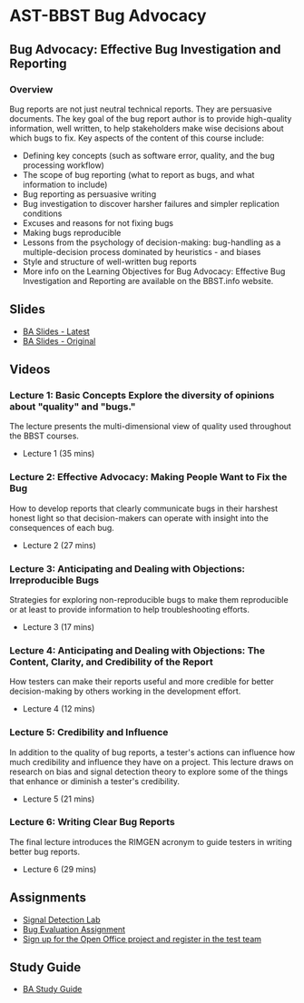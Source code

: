 # AST-BBST Bug Advocacy

## Bug Advocacy: Effective Bug Investigation and Reporting

### Overview

Bug reports are not just neutral technical reports. They are persuasive documents. The key goal of the bug report author is to provide high-quality information, well written, to help stakeholders make wise decisions about which bugs to fix. Key aspects of the content of this course include:

* Defining key concepts \(such as software error, quality, and the bug processing workflow\)
* The scope of bug reporting \(what to report as bugs, and what information to include\)
* Bug reporting as persuasive writing
* Bug investigation to discover harsher failures and simpler replication conditions
* Excuses and reasons for not fixing bugs
* Making bugs reproducible
* Lessons from the psychology of decision-making: bug-handling as a multiple-decision process dominated by heuristics - and biases
* Style and structure of well-written bug reports
* More info on the Learning Objectives for Bug Advocacy: Effective Bug Investigation and Reporting are available on the BBST.info website.

## Slides

* [BA Slides - Latest](./Bug%20Advocacy/BugAdvocacy2019.pdf)
* [BA Slides - Original](./Bug%20Advocacy/BugAdvocacy2008.pdf)

## Videos

### Lecture 1: Basic Concepts Explore the diversity of opinions about "quality" and "bugs." 

The lecture presents the multi-dimensional view of quality used throughout the BBST courses.

* Lecture 1 \(35 mins\)  

### Lecture 2: Effective Advocacy: Making People Want to Fix the Bug 

How to develop reports that clearly communicate bugs in their harshest honest light so that decision-makers can operate with insight into the consequences of each bug.

* Lecture 2 \(27 mins\)  

### Lecture 3: Anticipating and Dealing with Objections: Irreproducible Bugs 

Strategies for exploring non-reproducible bugs to make them reproducible or at least to provide information to help troubleshooting efforts.

* Lecture 3 \(17 mins\)  

### Lecture 4: Anticipating and Dealing with Objections: The Content, Clarity, and Credibility of the Report 

How testers can make their reports useful and more credible for better decision-making by others working in the development effort.

* Lecture 4 \(12 mins\)  

### Lecture 5: Credibility and Influence 

In addition to the quality of bug reports, a tester's actions can influence how much credibility and influence they have on a project. This lecture draws on research on bias and signal detection theory to explore some of the things that enhance or diminish a tester's credibility.

* Lecture 5 \(21 mins\)  

### Lecture 6: Writing Clear Bug Reports 

The final lecture introduces the RIMGEN acronym to guide testers in writing better bug reports.

* Lecture 6 \(29 mins\) 

## Assignments

* [Signal Detection Lab](./Bug%20Advocacy/Assignments/FIT_BBST_fall2011SignalDetectionLab.pdf)
* [Bug Evaluation Assignment](./Bug%20Advocacy/Assignments/AssignmentBugEvaluationv11.3.pdf)
* [Sign up for the Open Office project and register in the test team](./Bug%20Advocacy/Assignments/JoiningTheOpenOfficeProject.pdf)

## Study Guide

* [BA Study Guide](./Bug%20Advocacy/BAstudyGuideJanuary2010.pdf)


